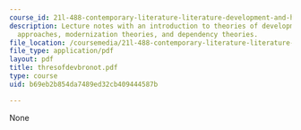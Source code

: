 ```yaml
---
course_id: 21l-488-contemporary-literature-literature-development-and-human-rights-spring-2008
description: Lecture notes with an introduction to theories of development, Marxist
  approaches, modernization theories, and dependency theories.
file_location: /coursemedia/21l-488-contemporary-literature-literature-development-and-human-rights-spring-2008/b69eb2b854da7489ed32cb409444587b_thresofdevbronot.pdf
file_type: application/pdf
layout: pdf
title: thresofdevbronot.pdf
type: course
uid: b69eb2b854da7489ed32cb409444587b

---
```

None
